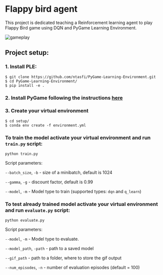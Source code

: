 # Flappy bird agent
This project is dedicated teaching a Reinforcement learning agent to play Flappy Bird game using DQN and PyGame Learning Environment.

![gameplay](gifs/ATARI_192388_reward_219.0.gif)

## Project setup:
### 1. Install PLE:
```
$ git clone https://github.com/ntasfi/PyGame-Learning-Environment.git
$ cd PyGame-Learning-Environment/
$ pip install -e .
```
### 2. Install PyGame following the instructions [here](http://www.pygame.org/wiki/GettingStarted#Pygame%20Installation)
### 3. Create your virtual environment 
```
$ cd setup/
$ conda env create -f environment.yml
```

### To train the model activate your virtual environment and run `train.py` script:

```
python train.py
```

Script parameters: 

`--batch_size`, `-b` - size of a minibatch, default is 1024

`--gamma`, `-g` - discount factor, default is 0.99

`--model`, `-m` - Model type to train (supported types: `dqn` and `q_learn`)

### To test already trained model activate your virtual environment and run `evaluate.py` script: 

```
python evaluate.py
```

Script parameters: 

`--model`, `-m` - Model type to evaluate.

`--model_path`, `-path` - path to a saved model

`--gif_path` - path to a folder, where to store the gif output

`--num_episodes`, `-n` - number of evaluation episodes (default = 100)

